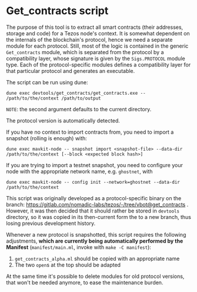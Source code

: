 Get_contracts script
====================

The purpose of this tool is to extract all smart contracts (their
addresses, storage and code) for a Tezos node's context. It is
somewhat dependent on the internals of the blockchain's protocol,
hence we need a separate module for each protocol. Still, most of the
logic is contained in the generic `Get_contracts` module, which is
separated from the protocol by a compatibility layer, whose signature
is given by the `Sigs.PROTOCOL` module type. Each of the protocol-specific
modules defines a compatibility layer for that particular protocol and
generates an executable.

The script can be run using dune:

```shell
dune exec devtools/get_contracts/get_contracts.exe -- /path/to/the/context /path/to/output
```

`NOTE`: the second argument defaults to the current directory.

The protocol version is automatically detected.

If you have no context to import contracts from, you need to import a snapshot
(rolling is enough) with:

```shell
dune exec mavkit-node -- snapshot import <snapshot-file> --data-dir /path/to/the/context [--block <expected block hash>]
```

If you are trying to import a testnet snapshot, you need to configure your node
with the appropriate network name, e.g. `ghostnet`, with

```shell
dune exec mavkit-node -- config init --network=ghostnet --data-dir /path/to/the/context
```

This script was originally developed as a protocol-specific binary on
the branch: <https://gitlab.com/nomadic-labs/tezos/-/tree/vbot@get_contracts> .
However, it was then decided that it should rather be stored in `devtools`
directory, so it was copied in its then-current form the to a new branch,
thus losing previous development history.

Whenever a new protocol is snapshotted, this script requires the
following adjustments, **which are currently being automatically performed by
the Manifest** (`manifest/main.ml`, invoke with `make -C manifest`):

  1. `get_contracts_alpha.ml` should be copied with an appropriate name
  2. The two `open`s at the top should be adapted

At the same time it's possible to delete modules for old protocol
versions, that won't be needed anymore, to ease the maintenance burden.
